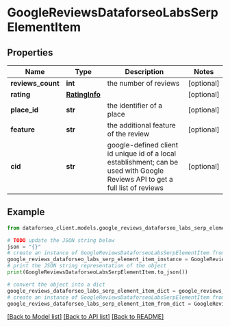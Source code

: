 # GoogleReviewsDataforseoLabsSerpElementItem


## Properties

Name | Type | Description | Notes
------------ | ------------- | ------------- | -------------
**reviews_count** | **int** | the number of reviews | [optional] 
**rating** | [**RatingInfo**](RatingInfo.md) |  | [optional] 
**place_id** | **str** | the identifier of a place | [optional] 
**feature** | **str** | the additional feature of the review | [optional] 
**cid** | **str** | google-defined client id unique id of a local establishment; can be used with Google Reviews API to get a full list of reviews | [optional] 

## Example

```python
from dataforseo_client.models.google_reviews_dataforseo_labs_serp_element_item import GoogleReviewsDataforseoLabsSerpElementItem

# TODO update the JSON string below
json = "{}"
# create an instance of GoogleReviewsDataforseoLabsSerpElementItem from a JSON string
google_reviews_dataforseo_labs_serp_element_item_instance = GoogleReviewsDataforseoLabsSerpElementItem.from_json(json)
# print the JSON string representation of the object
print(GoogleReviewsDataforseoLabsSerpElementItem.to_json())

# convert the object into a dict
google_reviews_dataforseo_labs_serp_element_item_dict = google_reviews_dataforseo_labs_serp_element_item_instance.to_dict()
# create an instance of GoogleReviewsDataforseoLabsSerpElementItem from a dict
google_reviews_dataforseo_labs_serp_element_item_from_dict = GoogleReviewsDataforseoLabsSerpElementItem.from_dict(google_reviews_dataforseo_labs_serp_element_item_dict)
```
[[Back to Model list]](../README.md#documentation-for-models) [[Back to API list]](../README.md#documentation-for-api-endpoints) [[Back to README]](../README.md)


